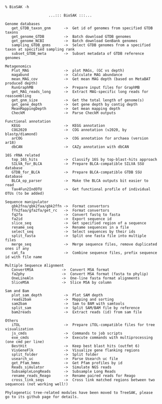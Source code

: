 
    % BioSAK -h

                        ...::: BioSAK :::...

    Genome databases
       get_GTDB_taxon_gnm      ->  Get id of genomes from specified GTDB taxons
       get_genome_GTDB         ->  Batch download GTDB genomes
       get_genome_NCBI         ->  Batch download GenBank genomes
       sampling_GTDB_gnms      ->  Select GTDB genomes from a specified taxon at specified sampling rank
       subset_GTDB_meta        ->  Subset metadata of GTDB reference genomes

    Metagenomics
       Plot_MAG                ->  plot MAGs, (GC vs depth)
       magabund                ->  Calculate MAG abundance
       mean_MAG_cov            ->  Get mean MAG depth (based on MetaBAT produced depth)
       RunGraphMB              ->  Prepare input files for GraphMB
       get_MAG_reads_long      ->  Extract MAG-specific long reads for reassembling
       get_gnm_size            ->  Get the total length of genome(s)
       get_gene_depth          ->  Get gene depth by contig depth
       MeanMappingDepth        ->  Get mean mapping depth 
       CheckM                  ->  Parse CheckM outputs

    Functional annotation
       KEGG                    ->  KEGG annotation
       COG2020                 ->  COG annotation (v2020, by blastp/diamond)
       arCOG                   ->  COG annotation for archaea (version ar18)
       dbCAN                   ->  CAZy annotation with dbCAN

    16S rRNA related
       top_16S_hits            ->  Classify 16S by top-blast-hits approach
       SILVA_for_BLCA          ->  Prepare BLCA-compatible SILVA SSU database
       GTDB_for_BLCA           ->  Prepare BLCA-compatible GTDB SSU database
       BLCA_op_parser          ->  Make the BLCA outputs bit easier to read
       Tax4Fun2IndOTU          ->  Get functional profile of individual OTUs (to be added)
    
    Sequence manipulator
       gbk2fna/gbk2faa/gbk2ffn ->  Format convertors
       ffn2faa/gfa2fa/get_rc   ->  Format convertors
       fq2fa                   ->  Convert fastq to fasta
       fa2id                   ->  Export sequence id
       slice_seq               ->  Get specified region of a sequence
       rename_seq              ->  Rename sequences in a file
       select_seq              ->  Select sequences by their ids
       split_fasta             ->  Split one fasta file into multiple files
       merge_seq               ->  Merge sequence files, remove duplicated ones if any
       cat_fa                  ->  Combine sequence files, prefix sequence id with file name
    
    Multiple Sequence Alignment
       ConvertMSA             ->  Convert MSA format
       fa2phy                 ->  Convert MSA format (fasta to phylip)
       OneLineAln             ->  One-line fasta format alignments
       SliceMSA               ->  Slice MSA by column 
       
    Sam and Bam
       plot_sam_depth          ->  Plot SAM depth
       reads2bam               ->  Mapping and sorting
       sam2bam                 ->  Sam to BAM with samtools
       split_sam               ->  Split SAM/BAM file by reference
       bam2reads               ->  Extract reads (id) from sam file
    
    Others
       iTOL                    ->  Prepare iTOL-compatible files for tree visualization
       js_cmds                 ->  Commands to job scripts
       exe_cmds                ->  Execute commands with multiprocessing (one cmd per line)
       BestHit                 ->  Keep best blast hits (outfmt 6)
       VisGeneFlk              ->  Visualize gene flanking regions
       split_folder            ->  Split folder
       usearch_uc              ->  Parse Usearch uc file
       get_Pfam_hmms           ->  Get Pfam profiles by id
       Reads_simulator         ->  Simulate NGS reads
       SubsampleLongReads      ->  Subsample Long Reads
       rename_reads_Reago      ->  Rename paired reads for Reago
       cross_link_seqs         ->  Cross link matched regions between two sequences (not working well!)
       
    Phylogenetic tree-related modules have been moved to TreeSAK, please go to its github page for details.
